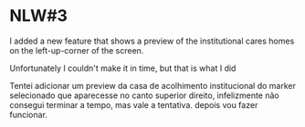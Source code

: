 # NLW#3
 
I added a new feature that shows a preview of the institutional cares homes on the left-up-corner of the screen.

Unfortunately I couldn't make it in time, but that is what I did

Tentei adicionar um preview da casa de acolhimento institucional do marker selecionado que aparecesse no canto superior direito, infelizmente não consegui terminar a tempo, mas vale a tentativa. depois vou fazer funcionar.
